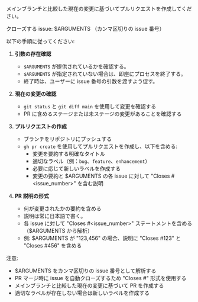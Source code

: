 メインブランチと比較した現在の変更に基づいてプルリクエストを作成してください。

クローズする issue: $ARGUMENTS （カンマ区切りの issue 番号）

以下の手順に従ってください:

1.  **引数の存在確認**

    - `$ARGUMENTS` が提供されているかを確認する。
    - `$ARGUMENTS` が指定されていない場合は、即座にプロセスを終了する。
    - 終了時は、ユーザーに issue 番号の引数を渡すよう促す。

2.  **現在の変更の確認**

    - `git status` と `git diff main` を使用して変更を確認する
    - PR に含めるステージまたは未ステージの変更があることを確認する

3.  **プルリクエストの作成**

    - ブランチをリポジトリにプッシュする
    - `gh pr create` を使用してプルリクエストを作成し、以下を含める:
      - 変更を要約する明確なタイトル
      - 適切なラベル（例：`bug`、`feature`、`enhancement`）
      - 必要に応じて新しいラベルを作成する
      - 変更の要約と $ARGUMENTS の各 issue に対して "Closes #<issue_number>" を含む説明

4.  **PR 説明の形式**
    - 何が変更されたかの要約を含める
    - 説明は常に日本語で書く。
    - 各 issue に対して "Closes #<issue_number>" ステートメントを含める（$ARGUMENTS から解析）
    - 例: $ARGUMENTS が "123,456" の場合、説明に "Closes #123" と "Closes #456" を含める

注意:

- $ARGUMENTS をカンマ区切りの issue 番号として解析する
- PR マージ時に issue を自動クローズするため "Closes #<number>" 形式を使用する
- メインブランチと比較した現在の変更に基づいて PR を作成する
- 適切なラベルが存在しない場合は新しいラベルを作成する